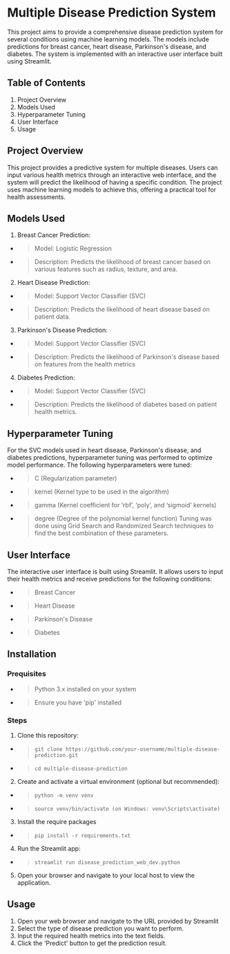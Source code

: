 
# Multiple Disease Prediction System

This project aims to provide a comprehensive disease prediction system for several conditions using machine learning models. The models include predictions for breast cancer, heart disease, Parkinson's disease, and diabetes. The system is implemented with an interactive user interface built using Streamlit.

## Table of Contents

1. Project Overview
2. Models Used
3. Hyperparameter Tuning
4. User Interface
5. Usage

## Project Overview

This project provides a predictive system for multiple diseases. Users can input various health metrics through an interactive web interface, and the system will predict the likelihood of having a specific condition. The project uses machine learning models to achieve this, offering a practical tool for health assessments.

## Models Used

1. Breast Cancer Prediction:
- >Model: Logistic Regression
- >Description: Predicts the likelihood of breast cancer based on various features such as radius, texture, and area.

2. Heart Disease Prediction:

- >Model: Support Vector Classifier (SVC)
- > Description: Predicts the likelihood of heart disease based on patient data.

3. Parkinson's Disease Prediction:

- > Model: Support Vector Classifier (SVC)
- > Description: Predicts the likelihood of Parkinson's disease based on features from the health metrics

4. Diabetes Prediction:

- >Model: Support Vector Classifier (SVC)
- >Description: Predicts the likelihood of diabetes based on patient health metrics.

## Hyperparameter Tuning

For the SVC models used in heart disease, Parkinson's disease, and diabetes predictions, hyperparameter tuning was performed to optimize model performance. The following hyperparameters were tuned:

- >C (Regularization parameter)
- >kernel (Kernel type to be used in the algorithm)
- >gamma (Kernel coefficient for ‘rbf’, ‘poly’, and ‘sigmoid’ kernels)
- >degree (Degree of the polynomial kernel function)
Tuning was done using Grid Search and Randomized Search techniques to find the best combination of these parameters.

## User Interface

The interactive user interface is built using Streamlit. It allows users to input their health metrics and receive predictions for the following conditions:

- >Breast Cancer
- >Heart Disease
- >Parkinson's Disease
- >Diabetes

## Installation

### Prequisites

- >Python 3.x installed on your system
- >Ensure you have 'pip' installed

### Steps

1. Clone this repository:
- >     git clone https://github.com/your-username/multiple-disease-prediction.git
- >     cd multiple-disease-prediction
2. Create and activate a virtual environment (optional but recommended):
- >     python -m venv venv
- >     source venv/bin/activate (on Windows: venv\Scripts\activate)
3. Install the require packages
- >     pip install -r requirements.txt
4. Run the Streamlit app:
- >     streamlit run disease_prediction_web_dev.python
5. Open your browser and navigate to your local host to view the application.
## Usage

1. Open your web browser and navigate to the URL provided by Streamlit
2. Select the type of disease prediction you want to perform.
3. Input the required health metrics into the text fields.
4. Click the 'Predict' button to get the prediction result.
